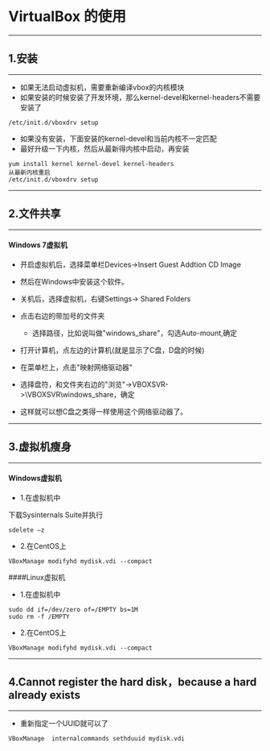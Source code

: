 # VirtualBox 的使用
***
## 1.安装
***

* 如果无法启动虚拟机，需要重新编译vbox的内核模块
* 如果安装的时候安装了开发环境，那么kernel-devel和kernel-headers不需要安装了

```
/etc/init.d/vboxdrv setup
```
* 如果没有安装，下面安装的kernel-devel和当前内核不一定匹配
* 最好升级一下内核，然后从最新得内核中启动，再安装

```
yum install kernel kernel-devel kernel-headers
从最新内核重启
/etc/init.d/vboxdrv setup
```

***
## 2.文件共享
***
#### Windows 7虚拟机
* 开启虚拟机后，选择菜单栏Devices->Insert Guest Addtion CD Image
* 然后在Windows中安装这个软件。
* 关机后，选择虚拟机，右键Settings-> Shared Folders
* 点击右边的带加号的文件夹

  * 选择路径，比如说叫做"windows_share"，勾选Auto-mount,确定

* 打开计算机，点左边的计算机(就是显示了C盘，D盘的时候)
* 在菜单栏上，点击"映射网络驱动器"
* 选择盘符，和文件夹右边的"浏览"->VBOXSVR->\\VBOXSVR\windows_share，确定
* 这样就可以想C盘之类得一样使用这个网络驱动器了。

***
## 3.虚拟机瘦身
***
#### Windows虚拟机

* 1.在虚拟机中

下载Sysinternals Suite并执行

```
sdelete –z
```

* 2.在CentOS上

```
VBoxManage modifyhd mydisk.vdi --compact
```

####Linux虚拟机

* 1.在虚拟机中

```
sudo dd if=/dev/zero of=/EMPTY bs=1M
sudo rm -f /EMPTY
```

* 2.在CentOS上

```
VBoxManage modifyhd mydisk.vdi --compact
```

***
## 4.Cannot register the hard disk，because a hard already exists
***

* 重新指定一个UUID就可以了

```
VBoxManage  internalcommands sethduuid mydisk.vdi
```
